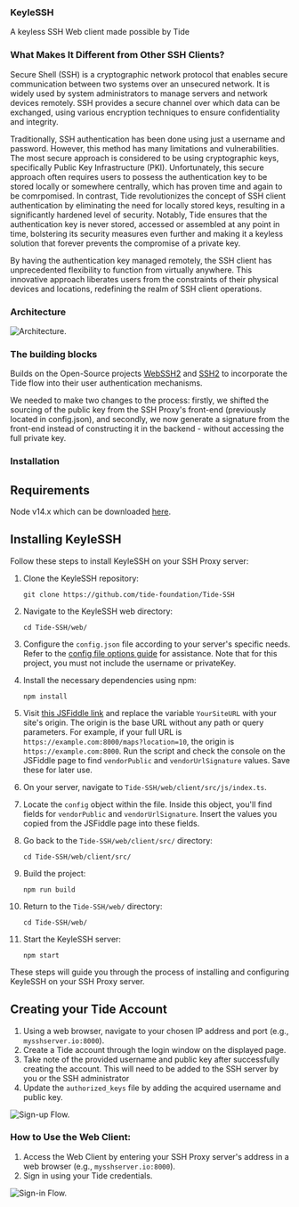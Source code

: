 ### KeyleSSH
A keyless SSH Web client made possible by Tide 

### What Makes It Different from Other SSH Clients?

Secure Shell (SSH) is a cryptographic network protocol that enables secure communication between two systems over an unsecured network. It is widely used by system administrators to manage servers and network devices remotely. SSH provides a secure channel over which data can be exchanged, using various encryption techniques to ensure confidentiality and integrity.

Traditionally, SSH authentication has been done using just a username and password. However, this method has many limitations and vulnerabilities. The most secure approach is considered to be using cryptographic keys, specifically Public Key Infrastructure (PKI). Unfortunately, this secure approach often requires users to possess the authentication key to be stored locally or somewhere centrally, which has proven time and again to be comrpomised. In contrast, Tide revolutionizes the concept of SSH client authentication by eliminating the need for locally stored keys, resulting in a significantly hardened level of security. Notably, Tide ensures that the authentication key is never stored, accessed or assembled at any point in time, bolstering its security measures even further and making it a keyless solution that forever prevents the compromise of a private key.

By having the authentication key managed remotely, the SSH client has unprecedented flexibility to function from virtually anywhere. This innovative approach liberates users from the constraints of their physical devices and locations, redefining the realm of SSH client operations.

### Architecture

![Architecture.](https://github.com/tide-foundation/KeyleSSH/blob/main/diagrams/svg/KeyleSSH%20Architecture.svg)

### The building blocks

Builds on the Open-Source projects [WebSSH2](https://github.com/billchurch/webssh2) and [SSH2](https://github.com/mscdex/ssh2/tree/master) to incorporate the Tide flow into their user authentication mechanisms.

We needed to make two changes to the process: firstly, we shifted the sourcing of the public key from the SSH Proxy's front-end (previously located in config.json), and secondly, we now generate a signature from the front-end instead of constructing it in the backend - without accessing the full private key.

### Installation

## Requirements
Node v14.x which can be downloaded [here](https://nodejs.org/en).

## Installing KeyleSSH

Follow these steps to install KeyleSSH on your SSH Proxy server:

1. Clone the KeyleSSH repository:
   ```
   git clone https://github.com/tide-foundation/Tide-SSH
   ```

2. Navigate to the KeyleSSH web directory:
   ```
   cd Tide-SSH/web/
   ```

3. Configure the `config.json` file according to your server's specific needs. Refer to the [config file options guide](https://github.com/billchurch/webssh2/blob/main/README.md#config-file-options) for assistance. Note that for this project, you must not include the username or privateKey.

4. Install the necessary dependencies using npm:
   ```
   npm install
   ```

5. Visit [this JSFiddle link](https://jsfiddle.net/NotMyDog/vos0eLbq/8/) and replace the variable `YourSiteURL` with your site's origin. The origin is the base URL without any path or query parameters. For example, if your full URL is `https://example.com:8000/maps?location=10`, the origin is `https://example.com:8000`. Run the script and check the console on the JSFiddle page to find `vendorPublic` and `vendorUrlSignature` values. Save these for later use.

6. On your server, navigate to `Tide-SSH/web/client/src/js/index.ts`.

7. Locate the `config` object within the file. Inside this object, you'll find fields for `vendorPublic` and `vendorUrlSignature`. Insert the values you copied from the JSFiddle page into these fields.

8. Go back to the `Tide-SSH/web/client/src/` directory:
   ```
   cd Tide-SSH/web/client/src/
   ```

9. Build the project:
   ```
   npm run build
   ```

10. Return to the `Tide-SSH/web/` directory:
    ```
    cd Tide-SSH/web/
    ```

11. Start the KeyleSSH server:
    ```
    npm start
    ```

These steps will guide you through the process of installing and configuring KeyleSSH on your SSH Proxy server.

## Creating your Tide Account
1. Using a web browser, navigate to your chosen IP address and port (e.g., `mysshserver.io:8000`).
2. Create a Tide account through the login window on the displayed page. 
3. Take note of the provided username and public key after successfully creating the account. This will need to be added to the SSH server by you or the SSH administrator
4. Update the `authorized_keys` file by adding the acquired username and public key.

![Sign-up Flow.](https://github.com/tide-foundation/KeyleSSH/blob/main/diagrams/svg/Sign-up.svg)

### How to Use the Web Client:

1. Access the Web Client by entering your SSH Proxy server's address in a web browser (e.g., `mysshserver.io:8000`). 
2. Sign in using your Tide credentials.  

![Sign-in Flow.](https://github.com/tide-foundation/KeyleSSH/blob/main/diagrams/svg/Sign-in.svg)
